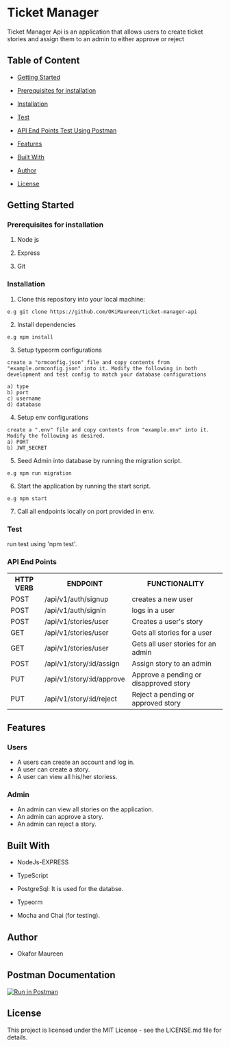 # Ticket Manager

Ticket Manager Api is an application that allows users to create ticket stories and assign them to an admin to either approve or reject


## Table of Content
 * [Getting Started](#getting-started)

 * [Prerequisites for installation](#Prerequisites)
 
 * [Installation](#installation)

 * [Test](#test)
 
 * [ API End Points Test Using Postman](#api-end-points)
 
 * [Features](#features)
 
 * [Built With](#built-with)
 
 * [Author](#author)

 * [License](#lincense)


## Getting Started


### Prerequisites for installation
1. Node js

2. Express

3. Git


### Installation
1. Clone this repository into your local machine:
```
e.g git clone https://github.com/OKiMaureen/ticket-manager-api
```
2. Install dependencies 
```
e.g npm install
```
3. Setup typeorm configurations
```
create a "ormconfig.json" file and copy contents from "example.ormconfig.json" into it. Modify the following in both development and test config to match your database configurations

a) type
b) port
c) username
d) database
```
4. Setup env configurations
```
create a ".env" file and copy contents from "example.env" into it. Modify the following as desired.
a) PORT
b) JWT_SECRET
```
5. Seed Admin into database by running the migration script.
```
e.g npm run migration
```

6. Start the application by running the start script.
```
e.g npm start
```
7. Call all endpoints locally on port provided in env.


### Test
run test using 'npm test'.

### API End Points

<table>
<tr><th>HTTP VERB</th><th>ENDPOINT</th><th>FUNCTIONALITY</th></tr>

<tr><td>POST</td> <td>/api/v1/auth/signup</td>  <td>creates  a new user</td></tr>

<tr><td>POST</td> <td>/api/v1/auth/signin</td>  <td>logs in a user</td></tr>

<tr><td>POST</td> <td>/api/v1/stories/user</td> <td> Creates a user's story</td></tr>

<tr><td>GET</td> <td>/api/v1/stories/user</td>  <td>Gets all stories for a user</td></tr>

<tr><td>GET</td> <td>/api/v1/stories/user</td>  <td>Gets all user stories for an admin</td></tr>

<tr><td>POST</td> <td>/api/v1/story/:id/assign</td> <td>Assign story to an admin</td></tr>

<tr><td>PUT</td> <td>/api/v1/story/:id/approve</td> <td>Approve a pending or disapproved story</td></tr>

<tr><td>PUT</td> <td>/api/v1/story/:id/reject</td> <td>Reject a pending or approved story</td></tr>
</table>

## Features

### Users
 * A users can create an account and log in.
 * A user can create a story.
 * A user can view all his/her storiess.


 ### Admin

 * An admin can view all stories on the application.
 * An admin can approve a story.
 * An admin can reject a story.    


## Built With

* NodeJs-EXPRESS

* TypeScript

* PostgreSql: It is used for the databse.

* Typeorm

* Mocha and Chai (for testing).

## Author
* Okafor Maureen

## Postman Documentation
 [![Run in Postman](https://run.pstmn.io/button.svg)](https://documenter.getpostman.com/view/3216821/SzYT5MP5)

## License
This project is licensed under the MIT License - see the LICENSE.md file for details.

